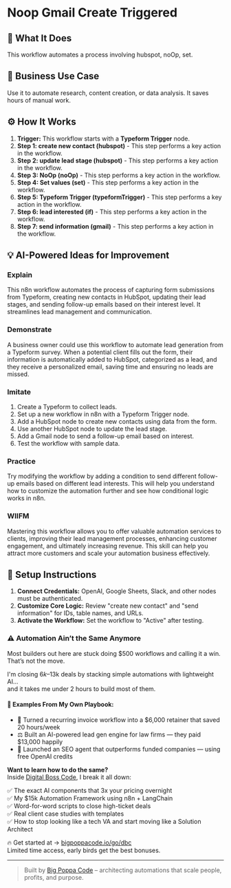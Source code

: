 # Noop Gmail Create Triggered

## 🚀 What It Does
This workflow automates a process involving hubspot, noOp, set.

## 💼 Business Use Case
Use it to automate research, content creation, or data analysis. It saves hours of manual work.

## ⚙️ How It Works
1.  **Trigger:** This workflow starts with a **Typeform Trigger** node.
2. **Step 1: create new contact (hubspot)** - This step performs a key action in the workflow.
3. **Step 2: update lead stage (hubspot)** - This step performs a key action in the workflow.
4. **Step 3: NoOp (noOp)** - This step performs a key action in the workflow.
5. **Step 4: Set values (set)** - This step performs a key action in the workflow.
6. **Step 5: Typeform Trigger (typeformTrigger)** - This step performs a key action in the workflow.
7. **Step 6: lead interested (if)** - This step performs a key action in the workflow.
8. **Step 7: send information (gmail)** - This step performs a key action in the workflow.

## 💡 AI-Powered Ideas for Improvement
### Explain
This n8n workflow automates the process of capturing form submissions from Typeform, creating new contacts in HubSpot, updating their lead stages, and sending follow-up emails based on their interest level. It streamlines lead management and communication.

### Demonstrate
A business owner could use this workflow to automate lead generation from a Typeform survey. When a potential client fills out the form, their information is automatically added to HubSpot, categorized as a lead, and they receive a personalized email, saving time and ensuring no leads are missed.

### Imitate
1. Create a Typeform to collect leads.
2. Set up a new workflow in n8n with a Typeform Trigger node.
3. Add a HubSpot node to create new contacts using data from the form.
4. Use another HubSpot node to update the lead stage.
5. Add a Gmail node to send a follow-up email based on interest.
6. Test the workflow with sample data.

### Practice
Try modifying the workflow by adding a condition to send different follow-up emails based on different lead interests. This will help you understand how to customize the automation further and see how conditional logic works in n8n.

### WIIFM
Mastering this workflow allows you to offer valuable automation services to clients, improving their lead management processes, enhancing customer engagement, and ultimately increasing revenue. This skill can help you attract more customers and scale your automation business effectively.

## 🔧 Setup Instructions
1. **Connect Credentials:** OpenAI, Google Sheets, Slack, and other nodes must be authenticated.
2. **Customize Core Logic:** Review "create new contact" and "send information" for IDs, table names, and URLs.
3. **Activate the Workflow:** Set the workflow to "Active" after testing.

### ⚠️ Automation Ain’t the Same Anymore

Most builders out here are stuck doing $500 workflows and calling it a win.  
That’s not the move.  

I'm closing $6k–$13k deals by stacking simple automations with lightweight AI...  
and it takes me under 2 hours to build most of them.

#### 🧠 Examples From My Own Playbook:
- 🔁 Turned a recurring invoice workflow into a $6,000 retainer that saved 20 hours/week  
- ⚖️ Built an AI-powered lead gen engine for law firms — they paid $13,000 happily  
- 🚀 Launched an SEO agent that outperforms funded companies — using free OpenAI credits  

**Want to learn how to do the same?**  
Inside [Digital Boss Code](https://bigpoppacode.io/go/dbc), I break it all down:

✅ The exact AI components that 3x your pricing overnight  
✅ My $15k Automation Framework using n8n + LangChain  
✅ Word-for-word scripts to close high-ticket deals  
✅ Real client case studies with templates  
✅ How to stop looking like a tech VA and start moving like a Solution Architect  

🔥 Get started at → [bigpoppacode.io/go/dbc](https://bigpoppacode.io/go/dbc)  
Limited time access, early birds get the best bonuses.

---
> Built by [Big Poppa Code](https://bigpoppacode.io) – architecting automations that scale people, profits, and purpose.
